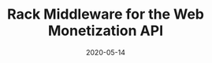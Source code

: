 ---
layout: defaults
modal-id: 6
date: 2020-05-14
img: https://i.imgur.com/6o2c3Wq.png
alt: Cover Image
title: Rack Middleware for the Web Monetization API
link: https://dev.to/benhayehudi/rack-middleware-for-the-web-monetization-api-1ah9

---